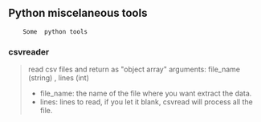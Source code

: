 ## Python miscelaneous tools
        Some  python tools 

### csvreader
   > read csv files and return as "object array"
   > arguments: file_name (string) , lines (int)        
   > * file_name: the name of the file where you 
   > want extract the data.
   > * lines: lines to read, if you let it blank,
   > csvread will process all the file.

